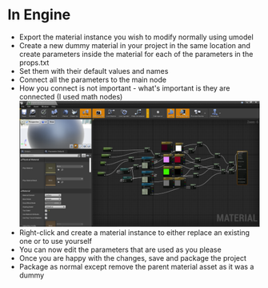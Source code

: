 # In Engine
- Export the material instance you wish to modify normally using umodel
- Create a new dummy material in your project in the same location and create parameters inside the material for each of the parameters in the props.txt
- Set them with their default values and names
- Connect all the parameters to the main node
- How you connect is not important - what's important is they are connected (I used math nodes)
  ![](nodes.png)
- Right-click and create a material instance to either replace an existing one or to use yourself
- You can now edit the parameters that are used as you please
- Once you are happy with the changes, save and package the project
- Package as normal except remove the parent material asset as it was a dummy